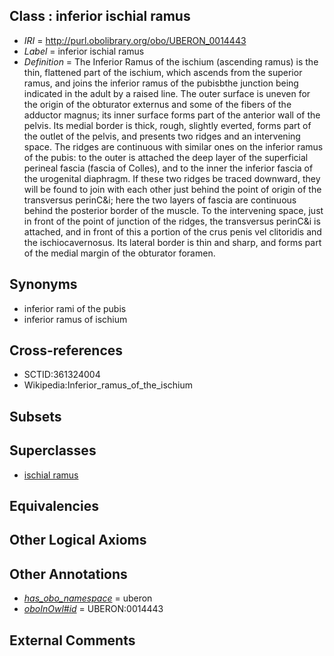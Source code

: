 
## Class : inferior ischial ramus

 * *IRI* = http://purl.obolibrary.org/obo/UBERON_0014443
 * *Label* = inferior ischial ramus
 * *Definition* = The Inferior Ramus of the ischium (ascending ramus) is the thin, flattened part of the ischium, which ascends from the superior ramus, and joins the inferior ramus of the pubisbthe junction being indicated in the adult by a raised line. The outer surface is uneven for the origin of the obturator externus and some of the fibers of the adductor magnus; its inner surface forms part of the anterior wall of the pelvis. Its medial border is thick, rough, slightly everted, forms part of the outlet of the pelvis, and presents two ridges and an intervening space. The ridges are continuous with similar ones on the inferior ramus of the pubis: to the outer is attached the deep layer of the superficial perineal fascia (fascia of Colles), and to the inner the inferior fascia of the urogenital diaphragm. If these two ridges be traced downward, they will be found to join with each other just behind the point of origin of the transversus perinC&i; here the two layers of fascia are continuous behind the posterior border of the muscle. To the intervening space, just in front of the point of junction of the ridges, the transversus perinC&i is attached, and in front of this a portion of the crus penis vel clitoridis and the ischiocavernosus. Its lateral border is thin and sharp, and forms part of the medial margin of the obturator foramen.

## Synonyms

 * inferior rami of the pubis
 * inferior ramus of ischium

## Cross-references

 * SCTID:361324004
 * Wikipedia:Inferior_ramus_of_the_ischium

## Subsets


## Superclasses

 * [ischial ramus](../../UBERON/41/UBERON_0014441.md)

## Equivalencies


## Other Logical Axioms


## Other Annotations

 * *[has_obo_namespace](../../ce/oboInOwl#hasOBONamespace.md)* = uberon
 * *[oboInOwl#id](../../id/oboInOwl#id.md)* = UBERON:0014443

## External Comments

